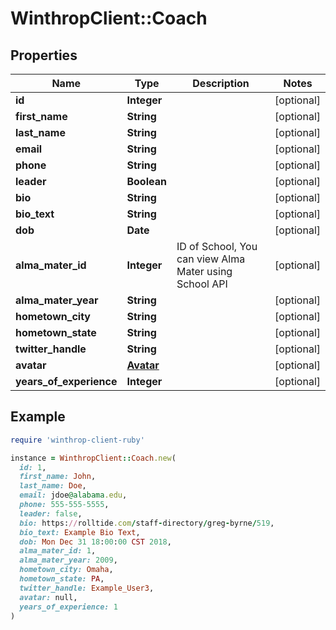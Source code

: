 # WinthropClient::Coach

## Properties

| Name | Type | Description | Notes |
| ---- | ---- | ----------- | ----- |
| **id** | **Integer** |  | [optional] |
| **first_name** | **String** |  | [optional] |
| **last_name** | **String** |  | [optional] |
| **email** | **String** |  | [optional] |
| **phone** | **String** |  | [optional] |
| **leader** | **Boolean** |  | [optional] |
| **bio** | **String** |  | [optional] |
| **bio_text** | **String** |  | [optional] |
| **dob** | **Date** |  | [optional] |
| **alma_mater_id** | **Integer** | ID of School, You can view Alma Mater using School API | [optional] |
| **alma_mater_year** | **String** |  | [optional] |
| **hometown_city** | **String** |  | [optional] |
| **hometown_state** | **String** |  | [optional] |
| **twitter_handle** | **String** |  | [optional] |
| **avatar** | [**Avatar**](Avatar.md) |  | [optional] |
| **years_of_experience** | **Integer** |  | [optional] |

## Example

```ruby
require 'winthrop-client-ruby'

instance = WinthropClient::Coach.new(
  id: 1,
  first_name: John,
  last_name: Doe,
  email: jdoe@alabama.edu,
  phone: 555-555-5555,
  leader: false,
  bio: https://rolltide.com/staff-directory/greg-byrne/519,
  bio_text: Example Bio Text,
  dob: Mon Dec 31 18:00:00 CST 2018,
  alma_mater_id: 1,
  alma_mater_year: 2009,
  hometown_city: Omaha,
  hometown_state: PA,
  twitter_handle: Example_User3,
  avatar: null,
  years_of_experience: 1
)
```

